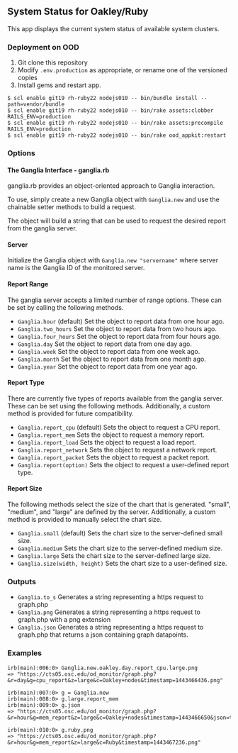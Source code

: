 ## System Status for Oakley/Ruby

This app displays the current system status of available system clusters.

### Deployment on OOD

1. Git clone this repository
2. Modify `.env.production` as appropriate, or rename one of the versioned copies
3. Install gems and restart app.

```
$ scl enable git19 rh-ruby22 nodejs010 -- bin/bundle install --path=vendor/bundle
$ scl enable git19 rh-ruby22 nodejs010 -- bin/rake assets:clobber RAILS_ENV=production
$ scl enable git19 rh-ruby22 nodejs010 -- bin/rake assets:precompile RAILS_ENV=production
$ scl enable git19 rh-ruby22 nodejs010 -- bin/rake ood_appkit:restart
```

### Options

#### The Ganglia Interface - ganglia.rb

ganglia.rb provides an object-oriented approach to Ganglia interaction.

To use, simply create a new Ganglia object with `Ganglia.new` and use the chainable setter methods to build a request.

The object will build a string that can be used to request the desired report from the ganglia server.

#### Server

Initialize the Ganglia object with `Ganglia.new "servername"` where server name is the Ganglia ID of the monitored server.  

#### Report Range

The ganglia server accepts a limited number of range options. These can be set by calling the following methods.

* `Ganglia.hour` (default) Set the object to report data from one hour ago.
* `Ganglia.two_hours` Set the object to report data from two hours ago.
* `Ganglia.four_hours` Set the object to report data from four hours ago.
* `Ganglia.day` Set the object to report data from one day ago.
* `Ganglia.week` Set the object to report data from one week ago.
* `Ganglia.month` Set the object to report data from one month ago.
* `Ganglia.year` Set the object to report data from one year ago.

#### Report Type

There are currently five types of reports available from the ganglia server. These can be set using the following methods.
Additionally, a custom method is provided for future compatibility.

* `Ganglia.report_cpu` (default) Sets the object to request a CPU report.
* `Ganglia.report_mem` Sets the object to request a memory report.
* `Ganglia.report_load` Sets the object to request a load report.
* `Ganglia.report_network` Sets the object to request a network report.
* `Ganglia.report_packet` Sets the object to request a packet report.
* `Ganglia.report(option)` Sets the object to request a user-defined report type.

#### Report Size

The following methods select the size of the chart that is generated. "small", "medium", and "large" are defined by the server.
Additionally, a custom method is provided to manually select the chart size.

* `Ganglia.small` (default) Sets the chart size to the server-defined small size.
* `Ganglia.medium` Sets the chart size to the server-defined medium size.
* `Ganglia.large` Sets the chart size to the server-defined large size.
* `Ganglia.size(width, height)` Sets the chart size to a user-defined size.

### Outputs

* `Ganglia.to_s` Generates a string representing a https request to graph.php
* `Ganglia.png` Generates a string representing a https request to graph.php with a png extension
* `Ganglia.json` Generates a string representing a https request to graph.php that returns a json containing graph datapoints.

### Examples

    irb(main):006:0> Ganglia.new.oakley.day.report_cpu.large.png
    => "https://cts05.osc.edu/od_monitor/graph.php?&r=day&g=cpu_report&z=large&c=Oakley+nodes&timestamp=1443466436.png"

    irb(main):007:0> g = Ganglia.new
    irb(main):008:0> g.large.report_mem
    irb(main):009:0> g.json
    => "https://cts05.osc.edu/od_monitor/graph.php?&r=hour&g=mem_report&z=large&c=Oakley+nodes&timestamp=1443466650&json=true"

    irb(main):010:0> g.ruby.png
    => "https://cts05.osc.edu/od_monitor/graph.php?&r=hour&g=mem_report&z=large&c=Ruby&timestamp=1443467236.png"
